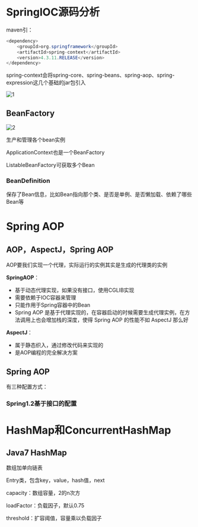 # SpringIOC源码分析

maven引：

```java
<dependency>
    <groupId>org.springframework</groupId>
    <artifactId>spring-context</artifactId>
    <version>4.3.11.RELEASE</version>
</dependency>
```

spring-context会将spring-core、spring-beans、spring-aop、spring-expression这几个基础的jar包引入

![1](https://www.javadoop.com/blogimages/spring-context/1.png)

## BeanFactory

![2](https://www.javadoop.com/blogimages/spring-context/2.png)

生产和管理各个bean实例

ApplicationContext也是一个BeanFactory

ListableBeanFactory可获取多个Bean

### BeanDefinition

保存了Bean信息，比如Bean指向那个类、是否是单例、是否懒加载、依赖了哪些Bean等

# Spring AOP

## AOP，AspectJ，Spring AOP

AOP要我们实现一个代理，实际运行的实例其实是生成的代理类的实例

**SpringAOP**：

- 基于动态代理实现，如果没有接口，使用CGLIB实现
- 需要依赖于IOC容器来管理
- 只能作用于Spring容器中的Bean
- Spring AOP 是基于代理实现的，在容器启动的时候需要生成代理实例，在方法调用上也会增加栈的深度，使得 Spring AOP 的性能不如 AspectJ 那么好

**AspectJ**：

- 属于静态织入，通过修改代码来实现的
- 是AOP编程的完全解决方案

## Spring AOP

有三种配置方式：

### Spring1.2基于接口的配置









# HashMap和ConcurrentHashMap

## Java7 HashMap

数组加单向链表

Entry类，包含key，value，hash值，next

capacity：数组容量，2的n次方

loadFactor：负载因子，默认0.75

threshold：扩容阈值，容量乘以负载因子




